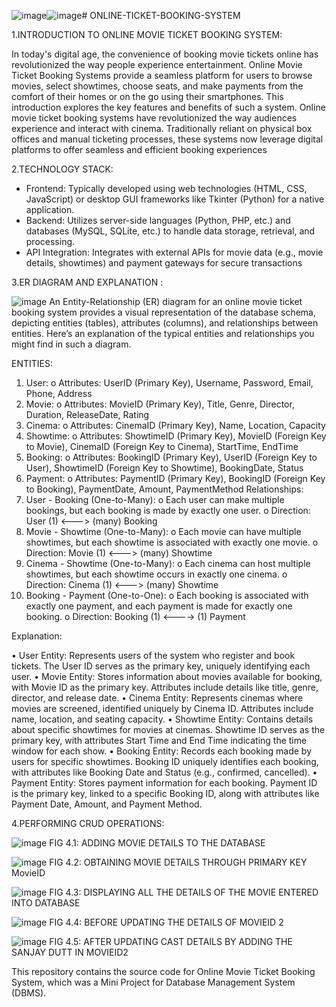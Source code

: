 ![image](https://github.com/user-attachments/assets/76e1b469-cf10-4766-a6ca-8657c9c43756)![image](https://github.com/user-attachments/assets/b044d5d3-6c4e-425b-bc3b-8fbd331440a4)# ONLINE-TICKET-BOOKING-SYSTEM  

1.INTRODUCTION TO ONLINE MOVIE TICKET BOOKING SYSTEM:

In today's digital age, the convenience of booking movie tickets online has
revolutionized the way people experience entertainment. Online Movie Ticket Booking
Systems provide a seamless platform for users to browse movies, select showtimes,
choose seats, and make payments from the comfort of their homes or on the go using
their smartphones. This introduction explores the key features and benefits of such a
system.
Online movie ticket booking systems have revolutionized the way audiences
experience and interact with cinema. Traditionally reliant on physical box offices and
manual ticketing processes, these systems now leverage digital platforms to offer
seamless and efficient booking experiences

2.TECHNOLOGY STACK:
* Frontend: Typically developed using web technologies (HTML, CSS, JavaScript)
or desktop GUI frameworks like Tkinter (Python) for a native application.
* Backend: Utilizes server-side languages (Python, PHP, etc.) and databases
(MySQL, SQLite, etc.) to handle data storage, retrieval, and processing.
* API Integration: Integrates with external APIs for movie data (e.g., movie details,
showtimes) and payment gateways for secure transactions

3.ER DIAGRAM AND EXPLANATION :

![image](https://github.com/user-attachments/assets/9f96f03c-af8b-4cf1-99b5-535ac0f52a82)
An Entity-Relationship (ER) diagram for an online movie ticket booking system provides a visual representation of the database schema, depicting entities (tables), attributes (columns), and relationships between entities. Here’s an explanation of the typical entities and relationships you might find in such a diagram.

ENTITIES:
1.	User:
o	Attributes: UserID (Primary Key), Username, Password, Email, Phone, Address
2.	Movie:
o	Attributes: MovieID (Primary Key), Title, Genre, Director, Duration, ReleaseDate, Rating
3.	Cinema:
o	Attributes: CinemaID (Primary Key), Name, Location, Capacity
4.	Showtime:
o	Attributes: ShowtimeID (Primary Key), MovieID (Foreign Key to Movie), CinemaID (Foreign Key to Cinema), StartTime, EndTime
5.	Booking:
o	Attributes: BookingID (Primary Key), UserID (Foreign Key to User), ShowtimeID (Foreign Key to Showtime), BookingDate, Status
6.	Payment:
o	Attributes: PaymentID (Primary Key), BookingID (Foreign Key to Booking), PaymentDate, Amount, PaymentMethod
Relationships:
1.	User - Booking (One-to-Many):
o	Each user can make multiple bookings, but each booking is made by exactly one user.
o	Direction: User (1) <---> (many) Booking
2.	Movie - Showtime (One-to-Many):
o	Each movie can have multiple showtimes, but each showtime is associated with exactly one movie.
o	Direction: Movie (1) <---> (many) Showtime
3.	Cinema - Showtime (One-to-Many):
o	Each cinema can host multiple showtimes, but each showtime occurs in exactly one cinema.
o	Direction: Cinema (1) <---> (many) Showtime
4.	Booking - Payment (One-to-One):
o	Each booking is associated with exactly one payment, and each payment is made for exactly one booking.
o	Direction: Booking (1) <----> (1) Payment

Explanation:

•	User Entity: Represents users of the system who register and book tickets. The User ID serves as the primary key, uniquely identifying each user.
•	Movie Entity: Stores information about movies available for booking, with Movie ID as the primary key. Attributes include details like title, genre, director, and release date.
•	Cinema Entity: Represents cinemas where movies are screened, identified uniquely by Cinema ID. Attributes include name, location, and seating capacity.
•	Showtime Entity: Contains details about specific showtimes for movies at cinemas. Showtime ID serves as the primary key, with attributes Start Time and End Time indicating the time window for each show.
•	Booking Entity: Records each booking made by users for specific showtimes. Booking ID uniquely identifies each booking, with attributes like Booking Date and Status (e.g., confirmed, cancelled).
•	Payment Entity: Stores payment information for each booking. Payment ID is the primary key, linked to a specific Booking ID, along with attributes like Payment Date, Amount, and Payment Method.

4.PERFORMING CRUD OPERATIONS:

![image](https://github.com/user-attachments/assets/ed1e0278-2086-4dd2-886f-b52a750dd5f0)
                              FIG 4.1: ADDING MOVIE DETAILS TO THE DATABASE

![image](https://github.com/user-attachments/assets/25e20185-c997-4e1f-b55c-1fbcc5e94a06)
                              FIG 4.2: OBTAINING MOVIE DETAILS THROUGH PRIMARY KEY MovieID

![image](https://github.com/user-attachments/assets/a0bc097c-37e1-452a-9423-327ff6d79e38)
                             FIG 4.3: DISPLAYING ALL THE DETAILS OF THE MOVIE ENTERED INTO DATABASE

![image](https://github.com/user-attachments/assets/5e75ecda-db43-448a-976f-647c29b96e67)
                             FIG 4.4: BEFORE UPDATING THE DETAILS OF MOVIEID 2 

![image](https://github.com/user-attachments/assets/113889a0-4f15-4190-8dd5-1f15f2c73b19)
                             FIG 4.5: AFTER UPDATING CAST DETAILS BY ADDING THE SANJAY DUTT IN  MOVIEID2
                             
                              

                              
                              









This repository contains the source code for Online Movie Ticket Booking System, which was a Mini Project for Database Management System (DBMS).
 
